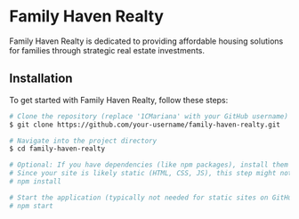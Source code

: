 # Family Haven Realty

Family Haven Realty is dedicated to providing affordable housing solutions for families through strategic real estate investments.

## Installation

To get started with Family Haven Realty, follow these steps:

```bash
# Clone the repository (replace '1CMariana' with your GitHub username)
$ git clone https://github.com/your-username/family-haven-realty.git

# Navigate into the project directory
$ cd family-haven-realty

# Optional: If you have dependencies (like npm packages), install them
# Since your site is likely static (HTML, CSS, JS), this step might not be necessary
# npm install

# Start the application (typically not needed for static sites on GitHub Pages)
# npm start

